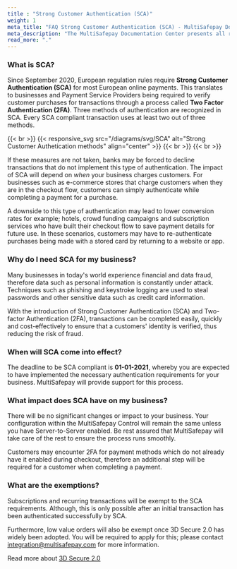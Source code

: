 ```yaml
---
title : "Strong Customer Authentication (SCA)"
weight: 1
meta_title: "FAQ Strong Customer Authentication (SCA) - MultiSafepay Docs"
meta_description: "The MultiSafepay Documentation Center presents all relevant information about our Plugins and API. You can also find support pages for payment methods, tools and general questions as well as the contact details of our Support and Integration Teams."
read_more: "."
---
```


### What is SCA?

Since September 2020, European regulation rules require __Strong Customer Authentication (SCA)__ for most European online payments. This translates to businesses and Payment Service Providers being required to verify customer purchases for transactions through a process called __Two Factor Authentication (2FA)__. Three methods of authentication are recognized in SCA. Every SCA compliant transaction uses at least two out of three methods.

{{< br >}}
{{< responsive_svg src="/diagrams/svg/SCA" alt="Strong Customer Authetication methods" align="center" >}}
{{< br >}}
{{< br >}}

If these measures are not taken, banks may be forced to decline transactions that do not implement this type of authentication. The impact of SCA will depend on _when_ your business charges customers. For businesses such as e-commerce stores that charge customers when they are in the checkout flow, customers can simply authenticate while completing a payment for a purchase.

A downside to this type of authentication may lead to lower conversion rates for example; hotels, crowd funding campaigns and subscription services who have built their checkout flow to save payment details for future use. In these scenarios, customers may have to re-authenticate purchases being made with a stored card by returning to a website or app.

### Why do I need SCA for my business?

Many businesses in today's world experience financial and data fraud, therefore data such as personal information is constantly under attack. Techniques such as phishing and keystroke logging are used to steal passwords and other sensitive data such as credit card information.

With the introduction of Strong Customer Authentication (SCA) and Two-factor Authentication (2FA), transactions can be completed easily, quickly and cost-effectively to ensure that a customers' identity is verified, thus reducing the risk of fraud.

### When will SCA come into effect?

The deadline to be SCA compliant is __01-01-2021__, whereby you are expected to have implemented the necessary authentication requirements for your business. MultiSafepay will provide support for this process.


### What impact does SCA have on my business?

There will be no significant changes or impact to your business. Your configuration within the MultiSafepay Control will remain the same unless you have Server-to-Server enabled. Be rest assured that MultiSafepay will take care of the rest to ensure the process runs smoothly.

Customers may encounter 2FA for payment methods which do not already have it enabled during checkout, therefore an additional step will be required for a customer when completing a payment.

### What are the exemptions?

Subscriptions and recurring transactions will be exempt to the SCA requirements. Although, this is only possible after an initial transaction has been authenticated successfully by SCA.

Furthermore, low value orders will also be exempt once 3D Secure 2.0 has widely been adopted. You will be required to apply for this; please contact <integration@multisafepay.com> for more information.

Read more about [3D Secure 2.0](/faq/payment-regulations/3d-secure)